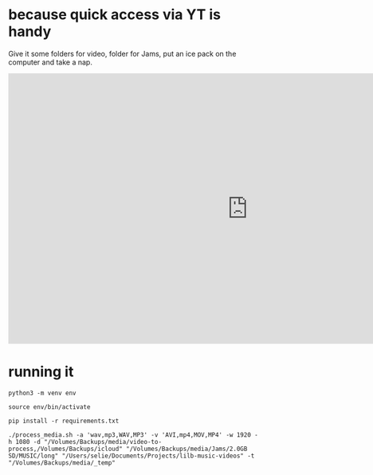 # because quick access via YT is handy

Give it some folders for video, folder for Jams, put an ice pack on the computer and take a nap.

<iframe width="960" height="543" src="https://www.youtube.com/embed/DAsZSAEKRyw" frameborder="0" allow="accelerometer; autoplay; clipboard-write; encrypted-media; gyroscope; picture-in-picture" allowfullscreen></iframe>

# running it

`python3 -m venv env`

`source env/bin/activate`

`pip install -r requirements.txt`

`./process_media.sh -a 'wav,mp3,WAV,MP3' -v 'AVI,mp4,MOV,MP4' -w 1920 -h 1080 -d "/Volumes/Backups/media/video-to-process,/Volumes/Backups/icloud" "/Volumes/Backups/media/Jams/2.0GB SD/MUSIC/long" "/Users/selie/Documents/Projects/lilb-music-videos" -t "/Volumes/Backups/media/_temp"`
